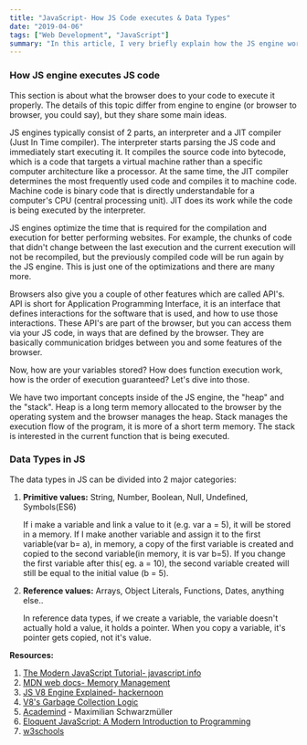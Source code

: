 ```yaml
---
title: "JavaScript- How JS Code executes & Data Types"
date: "2019-04-06"
tags: ["Web Development", "JavaScript"]
summary: "In this article, I very briefly explain how the JS engine works. I also talk about the data types in JS, gathering them under 2 major classes: Primitive and Reference values."
---
```


### How JS engine executes JS code

This section is about what the browser does to your code to execute it properly. The details of this topic differ from engine to engine (or browser to browser, you could say), but they share some main ideas.

JS engines typically consist of 2 parts, an interpreter and a JIT compiler (Just In Time compiler). The interpreter starts parsing the JS code and immediately start executing it. It compiles the source code into bytecode, which is a code that targets a virtual machine rather than a specific computer architecture like a processor. At the same time, the JIT compiler determines the most frequently used code and compiles it to machine code. Machine code is binary code that is directly understandable for a computer's CPU (central processing unit). JIT does its work while the code is being executed by the interpreter.

JS engines optimize the time that is required for the compilation and execution for better performing websites. For example, the chunks of code that didn't change between the last execution and the current execution will not be recompiled, but the previously compiled code will be run again by the JS engine. This is just one of the optimizations and there are many more.

Browsers also give you a couple of other features which are called API's. API is short for Application Programming Interface, it is an interface that defines interactions for the software that is used, and how to use those interactions. These API's are part of the browser, but you can access them via your JS code, in ways that are defined by the browser. They are basically communication bridges between you and some features of the browser.

Now, how are your variables stored? How does function execution work, how is the order of execution guaranteed? Let's dive into those.

We have two important concepts inside of the JS engine, the "heap" and the "stack". Heap is a long term memory allocated to the browser by the operating system and the browser manages the heap. Stack manages the execution flow of the program, it is more of a short term memory. The stack is interested in the current function that is being executed.

### Data Types in JS

The data types in JS can be divided into 2 major categories:

1. **Primitive values:** String, Number, Boolean, Null, Undefined, Symbols(ES6)

   If i make a variable and link a value to it (e.g. var a = 5), it will be stored in a memory. If I make another variable and assign it to the first variable(var b= a), in memory, a copy of the first variable is created and copied to the second variable(in memory, it is var b=5). If you change the first variable after this( eg. a = 10), the second variable created will still be equal to the initial value (b = 5).

2. **Reference values:** Arrays, Object Literals, Functions, Dates, anything else..

   In reference data types, if we create a variable, the variable doesn't actually hold a value, it holds a pointer. When you copy a variable, it's pointer gets copied, not it's value.

**Resources:**

1. [The Modern JavaScript Tutorial- javascript.info](https://javascript.info/)
2. [MDN web docs- Memory Management](https://developer.mozilla.org/en-US/docs/Web/JavaScript/Memory_Management)
3. [JS V8 Engine Explained- hackernoon](https://hackernoon.com/javascript-v8-engine-explained-3f940148d4ef)
4. [V8's Garbage Collection Logic](https://v8.dev/blog/free-garbage-collection)
5. [Academind](https://academind.com/) - Maximilian Schwarzmüller
6. [Eloquent JavaScript: A Modern Introduction to Programming](https://eloquentjavascript.net/)
7. [w3schools](https://www.w3schools.com/js/)
